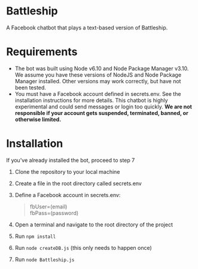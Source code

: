 # Battleship
A Facebook chatbot that plays a text-based version of Battleship.

# Requirements
*   The bot was built using Node v6.10 and Node Package Manager v3.10. We assume you have these versions of NodeJS and Node Package Manager installed. Other versions may work correctly, but have not been tested.
*   You must have a Facebook account defined in secrets.env. See the installation instructions for more details. This chatbot is highly experimental and could send messages or login too quickly. **We are not responsible if your account gets suspended, terminated, banned, or otherwise limited.**

# Installation
If you've already installed the bot, proceed to step 7

1.  Clone the repository to your local machine
2.  Create a file in the root directory called secrets.env
3.  Define a Facebook account in secrets.env:
    >fbUser=(email)  
    >fbPass=(password)

4.  Open a terminal and navigate to the root directory of the project
5.  Run `npm install`
6.  Run `node createDB.js` (this only needs to happen once)
7.  Run `node Battleship.js`
